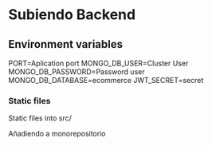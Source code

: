 # Subiendo Backend

## Environment variables

PORT=Aplication port
MONGO_DB_USER=Cluster User
MONGO_DB_PASSWORD=Password user
MONGO_DB_DATABASE=ecommerce
JWT_SECRET=secret

### Static files

Static files into src/

Añadiendo a monorepositorio
